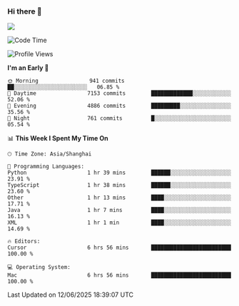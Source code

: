 ### Hi there 👋

<!--
**JJAYCHEN1e/jjaychen1e** is a ✨ _special_ ✨ repository because its `README.md` (this file) appears on your GitHub profile.

Here are some ideas to get you started:

- 🔭 I’m currently working on ...
- 🌱 I’m currently learning ...
- 👯 I’m looking to collaborate on ...
- 🤔 I’m looking for help with ...
- 💬 Ask me about ...
- 📫 How to reach me: ...
- 😄 Pronouns: ...
- ⚡ Fun fact: ...
-->

[![](https://github-readme-stats.vercel.app/api?username=jjaychen1e&show_icons=true)](https://github.com/jjaychen1e/github-readme-stats?count_private=true)

<!--START_SECTION:waka-->
![Code Time](http://img.shields.io/badge/Code%20Time-2%2C047%20hrs%2035%20mins-blue)

![Profile Views](http://img.shields.io/badge/Profile%20Views-0-blue)

**I'm an Early 🐤** 

```text
🌞 Morning                941 commits         ██░░░░░░░░░░░░░░░░░░░░░░░   06.85 % 
🌆 Daytime                7153 commits        █████████████░░░░░░░░░░░░   52.06 % 
🌃 Evening                4886 commits        █████████░░░░░░░░░░░░░░░░   35.56 % 
🌙 Night                  761 commits         █░░░░░░░░░░░░░░░░░░░░░░░░   05.54 % 
```


📊 **This Week I Spent My Time On** 

```text
🕑︎ Time Zone: Asia/Shanghai

💬 Programming Languages: 
Python                   1 hr 39 mins        ██████░░░░░░░░░░░░░░░░░░░   23.91 % 
TypeScript               1 hr 38 mins        ██████░░░░░░░░░░░░░░░░░░░   23.60 % 
Other                    1 hr 13 mins        ████░░░░░░░░░░░░░░░░░░░░░   17.71 % 
Java                     1 hr 7 mins         ████░░░░░░░░░░░░░░░░░░░░░   16.13 % 
XML                      1 hr 1 min          ████░░░░░░░░░░░░░░░░░░░░░   14.69 % 

🔥 Editors: 
Cursor                   6 hrs 56 mins       █████████████████████████   100.00 % 

💻 Operating System: 
Mac                      6 hrs 56 mins       █████████████████████████   100.00 % 
```


 Last Updated on 12/06/2025 18:39:07 UTC
<!--END_SECTION:waka-->
